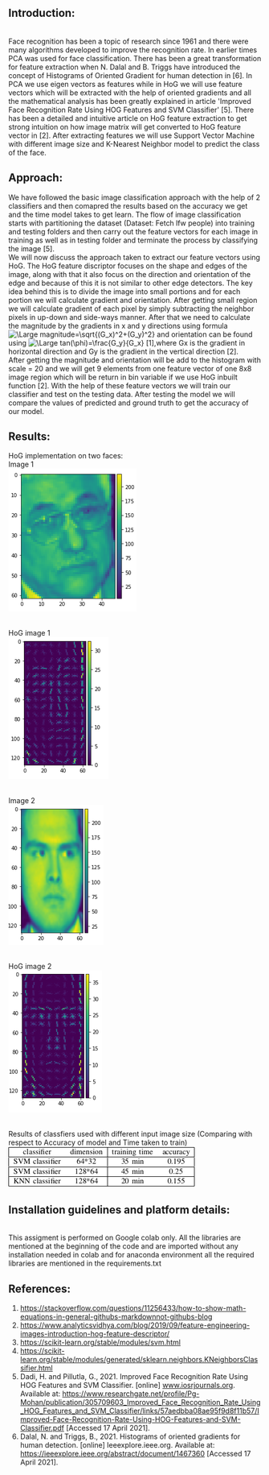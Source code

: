 ## **Introduction:**
</br> Face recognition has been a topic of research since 1961 and there were many algorithms developed to improve the recognition rate. In earlier times PCA was used for face classification. There has been a great transformation for feature extraction when N. Dalal and B. Triggs have introduced the concept of Histograms of Oriented Gradient for human detection in [6]. In PCA we use eigen vectors as features while in HoG we will use feature vectors which will be extracted with the help of oriented gradients and all the mathematical analysis has been greatly explained in article 'Improved Face Recognition Rate Using HOG Features and SVM Classifier' [5]. There has been a detailed and intuitive article on HoG feature extraction to get strong intuition on how image matrix will get converted to HoG feature vector in [2]. After extracting features we will use Support Vector Machine with different image size and K-Nearest Neighbor model to predict the class of the face. 
</br>
## **Approach:**
We have followed the basic image classification approach with the help of 2 classifiers and then comapred the results based on the accuracy we get and the time model takes to get learn. The flow of image classification starts with partitioning the dataset (Dataset: Fetch lfw people) into training and testing folders and then carry out the feature vectors for each image in training as well as in testing folder and terminate the process by classifying the image [5].
</br>
We will now discuss the approach taken to extract our feature vectors using HoG. The HoG feature discriptor focuses on the shape and edges of the image, along with that it also focus on the direction and orientation of the edge and because of this it is not similar to other edge detectors. The key idea behind this is to divide the image into small portions and for each portion we will calculate gradient and orientation. After getting small region we will calculate gradient of each pixel by simply subtracting the neighbor pixels in up-down and side-ways manner. After that we need to calculate the magnitude by the gradients in x and y directions using formula <img src="https://latex.codecogs.com/svg.latex?magnitude=\sqrt{(G_x)^2+(G_y)^2}" title="\Large magnitude=\sqrt{(G_x)^2+(G_y)^2}" />
and orientation can be found using <img src="https://latex.codecogs.com/svg.latex?tan(\phi)=\frac{G_y}{G_x}" title="\Large tan(\phi)=\frac{G_y}{G_x}" />
[1],where Gx is the gradient in horizontal direction and Gy is the gradient in the vertical direction [2]. 
</br> After getting the magnitude and orientation will be add to the histogram with scale = 20 and we will get 9 elements from one feature vector of one 8x8 image region which will be return in bin variable if we use HoG inbuilt function [2]. With the help of these feature vectors we will train our classifier and test on the testing data. After testing the model we will compare the values of predicted and ground truth to get the accuracy of our model. 
</br>
## **Results:**
HoG implementation on two faces: </br>
Image 1 </br>
![Image 1](https://github.com/yashpatel301/Computer-Vision-Basics/blob/main/Face%20Recognition/Results/HOG_image11.png)

</br>HoG image 1 </br>
![HoG image 1](https://github.com/yashpatel301/Computer-Vision-Basics/blob/main/Face%20Recognition/Results/HOG_image_12.png)

</br> Image 2 </br>
![Image 2](https://github.com/yashpatel301/Computer-Vision-Basics/blob/main/Face%20Recognition/Results/HOG_image_21.png)

</br>HoG image 2 </br>
![HoG image 2](https://github.com/yashpatel301/Computer-Vision-Basics/blob/main/Face%20Recognition/Results/HOG_image_22.png)

</br> Results of classfiers used with different input image size (Comparing with respect to Accuracy of model and Time taken to train)
![Accuracy of Classifiers](https://github.com/yashpatel301/Computer-Vision-Basics/blob/main/Face%20Recognition/Results/Accuracy_SVM_vs_KNN.png)

## **Installation guidelines and platform details:**
</br> This assigment is performed on Google colab only. All the libraries are mentioned at the beginning of the code and are imported without any installation needed in colab and for anaconda environment all the required libraries are mentioned in the requirements.txt

## **References:**
1. https://stackoverflow.com/questions/11256433/how-to-show-math-equations-in-general-githubs-markdownnot-githubs-blog
2. https://www.analyticsvidhya.com/blog/2019/09/feature-engineering-images-introduction-hog-feature-descriptor/
3. https://scikit-learn.org/stable/modules/svm.html
4. https://scikit-learn.org/stable/modules/generated/sklearn.neighbors.KNeighborsClassifier.html
5. Dadi, H. and Pillutla, G., 2021. Improved Face Recognition Rate Using HOG Features and SVM Classifier. [online] www.iosrjournals.org. Available at: <https://www.researchgate.net/profile/Pg-Mohan/publication/305709603_Improved_Face_Recognition_Rate_Using_HOG_Features_and_SVM_Classifier/links/57aedbba08ae95f9d8f11b57/Improved-Face-Recognition-Rate-Using-HOG-Features-and-SVM-Classifier.pdf> [Accessed 17 April 2021].
6. Dalal, N. and Triggs, B., 2021. Histograms of oriented gradients for human detection. [online] Ieeexplore.ieee.org. Available at: <https://ieeexplore.ieee.org/abstract/document/1467360> [Accessed 17 April 2021].
